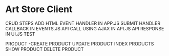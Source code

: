 # Art Store Client
CRUD STEPS
  ADD HTML
  EVENT HANDLER IN APP.JS
  SUBMIT HANDLER CALLBACK IN EVENTS.JS
  API CALL USING AJAX IN API.JS
  API RESPONSE IN UI.JS
  TEST


<!-- AUTH
  SIGN UP
  SIGN IN
  CHANGE PASSWORD
  SIGN OUT -->

PRODUCT
  -CREATE PRODUCT
  UPDATE PRODUCT
  INDEX PRODUCTS
  SHOW PRODUCT
  DELETE PRODUCT
